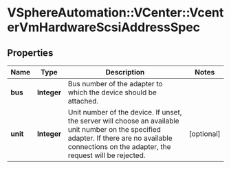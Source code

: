 # VSphereAutomation::VCenter::VcenterVmHardwareScsiAddressSpec

## Properties
Name | Type | Description | Notes
------------ | ------------- | ------------- | -------------
**bus** | **Integer** | Bus number of the adapter to which the device should be attached. | 
**unit** | **Integer** | Unit number of the device. If unset, the server will choose an available unit number on the specified adapter. If there are no available connections on the adapter, the request will be rejected. | [optional] 


